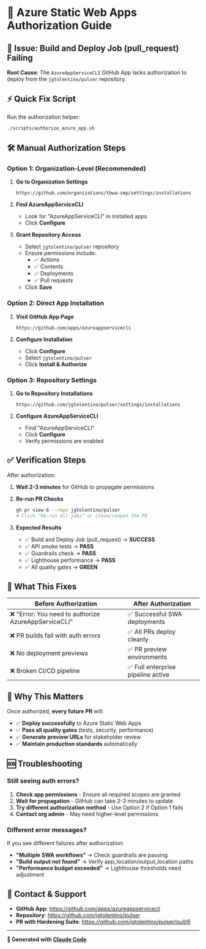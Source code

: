 # 🔐 Azure Static Web Apps Authorization Guide

## 🚨 **Issue**: Build and Deploy Job (pull_request) Failing

**Root Cause**: The `AzureAppServiceCLI` GitHub App lacks authorization to deploy from the `jgtolentino/pulser` repository.

## ⚡ **Quick Fix Script**

Run the authorization helper:

```bash
./scripts/authorize_azure_app.sh
```

## 🛠️ **Manual Authorization Steps**

### **Option 1: Organization-Level (Recommended)**

1. **Go to Organization Settings**
   ```
   https://github.com/organizations/tbwa-smp/settings/installations
   ```

2. **Find AzureAppServiceCLI**
   - Look for "AzureAppServiceCLI" in installed apps
   - Click **Configure**

3. **Grant Repository Access**
   - Select `jgtolentino/pulser` repository
   - Ensure permissions include:
     - ✅ Actions
     - ✅ Contents 
     - ✅ Deployments
     - ✅ Pull requests
   - Click **Save**

### **Option 2: Direct App Installation**

1. **Visit GitHub App Page**
   ```
   https://github.com/apps/azureappservicecli
   ```

2. **Configure Installation**
   - Click **Configure**
   - Select `jgtolentino/pulser`
   - Click **Install & Authorize**

### **Option 3: Repository Settings**

1. **Go to Repository Installations**
   ```
   https://github.com/jgtolentino/pulser/settings/installations
   ```

2. **Configure AzureAppServiceCLI**
   - Find "AzureAppServiceCLI" 
   - Click **Configure**
   - Verify permissions are enabled

## ✅ **Verification Steps**

After authorization:

1. **Wait 2-3 minutes** for GitHub to propagate permissions

2. **Re-run PR Checks**
   ```bash
   gh pr view 6 --repo jgtolentino/pulser
   # Click "Re-run all jobs" or close/reopen the PR
   ```

3. **Expected Results**
   - ✅ Build and Deploy Job (pull_request) → **SUCCESS**
   - ✅ API smoke tests → **PASS**
   - ✅ Guardrails check → **PASS** 
   - ✅ Lighthouse performance → **PASS**
   - ✅ All quality gates → **GREEN**

## 🎯 **What This Fixes**

| Before Authorization | After Authorization |
|---------------------|-------------------|
| ❌ "Error: You need to authorize AzureAppServiceCLI" | ✅ Successful SWA deployments |
| ❌ PR builds fail with auth errors | ✅ All PRs deploy cleanly |
| ❌ No deployment previews | ✅ PR preview environments |
| ❌ Broken CI/CD pipeline | ✅ Full enterprise pipeline active |

## 🚀 **Why This Matters**

Once authorized, **every future PR** will:
- ✅ **Deploy successfully** to Azure Static Web Apps
- ✅ **Pass all quality gates** (tests, security, performance)
- ✅ **Generate preview URLs** for stakeholder review
- ✅ **Maintain production standards** automatically

## 🆘 **Troubleshooting**

### Still seeing auth errors?

1. **Check app permissions** - Ensure all required scopes are granted
2. **Wait for propagation** - GitHub can take 2-3 minutes to update
3. **Try different authorization method** - Use Option 2 if Option 1 fails
4. **Contact org admin** - May need higher-level permissions

### Different error messages?

If you see different failures after authorization:
- **"Multiple SWA workflows"** → Check guardrails are passing
- **"Build output not found"** → Verify app_location/output_location paths
- **"Performance budget exceeded"** → Lighthouse thresholds need adjustment

## 📱 **Contact & Support**

- **GitHub App**: https://github.com/apps/azureappservicecli
- **Repository**: https://github.com/jgtolentino/pulser
- **PR with Hardening Suite**: https://github.com/jgtolentino/pulser/pull/6

---

**🤖 Generated with [Claude Code](https://claude.ai/code)**
